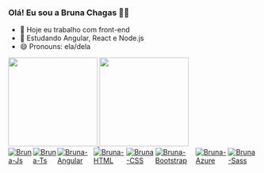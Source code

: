 ### Olá! Eu sou a Bruna Chagas 🙋‍♀️


- 🔭 Hoje eu trabalho com front-end
- 🌱 Estudando Angular, React e Node.js
- 😄 Pronouns: ela/dela


 <div>
  <a href="https://github.com/brunasc">
  <img height="180em" src="https://github-readme-stats.vercel.app/api?username=brunasc&show_icons=true&theme=dracula&include_all_commits=true&count_private=true"/>
  <img height="180em" src="https://github-readme-stats.vercel.app/api/top-langs/?username=brunasc&layout=compact&langs_count=7&theme=material-palenight"/>
</div>
<div style="display: flex"><br>
  <img align="center" alt="Bruna-Js"  src="https://img.shields.io/badge/JavaScript-F7DF1E?style=for-the-badge&logo=javascript&logoColor=black">
  <img align="center" alt="Bruna-Ts"  src="https://img.shields.io/badge/TypeScript-007ACC?style=for-the-badge&logo=typescript&logoColor=white">
  <img align="center" alt="Bruna-Angular"  src="https://img.shields.io/badge/Angular-DD0031?style=for-the-badge&logo=angular&logoColor=white">
  <img align="center" alt="Bruna-HTML"  src="https://img.shields.io/badge/HTML5-E34F26?style=for-the-badge&logo=html5&logoColor=white">
  <img align="center" alt="Bruna-CSS"  src="https://img.shields.io/badge/CSS3-1572B6?style=for-the-badge&logo=css3&logoColor=white">
  <img align="center" alt="Bruna-Bootstrap"  src="https://img.shields.io/badge/Bootstrap-563D7C?style=for-the-badge&logo=bootstrap&logoColor=white">
  <img align="center" alt="Bruna-Azure" src="https://img.shields.io/badge/Microsoft_Azure-0089D6?style=for-the-badge&logo=microsoft-azure&logoColor=white">
 <img align="center" alt="Bruna-Sass"  src="https://img.shields.io/badge/Sass-CC6699?style=for-the-badge&logo=sass&logoColor=white">
</div>
